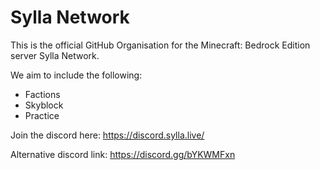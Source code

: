 # Sylla Network
This is the official GitHub Organisation for the Minecraft: Bedrock Edition server Sylla Network.

We aim to include the following:
- Factions
- Skyblock
- Practice

Join the discord here: https://discord.sylla.live/

Alternative discord link: https://discord.gg/bYKWMFxn
